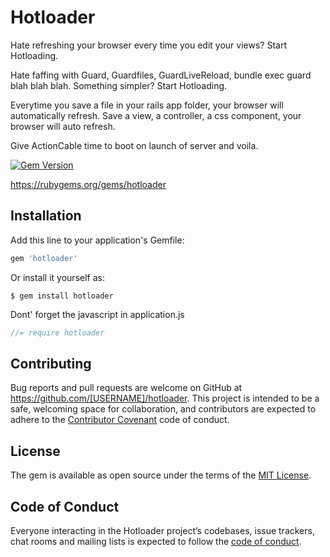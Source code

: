 # Hotloader
Hate refreshing your browser every time you edit your views? Start Hotloading. 

Hate faffing with Guard, Guardfiles, GuardLiveReload, bundle exec guard blah blah blah. Something simpler? Start Hotloading.

Everytime you save a file in your rails app folder, your browser will automatically refresh. Save a view, a controller, a css component, your browser will auto refresh.

Give ActionCable time to boot on launch of server and voila.

[![Gem Version](https://badge.fury.io/rb/hotloader.svg)](https://badge.fury.io/rb/hotloader)

https://rubygems.org/gems/hotloader

## Installation

Add this line to your application's Gemfile:

```ruby
gem 'hotloader'
```

Or install it yourself as:

    $ gem install hotloader
    
    
Dont' forget the javascript in application.js

``` javascript
//= require hotloader
```

## Contributing

Bug reports and pull requests are welcome on GitHub at https://github.com/[USERNAME]/hotloader. This project is intended to be a safe, welcoming space for collaboration, and contributors are expected to adhere to the [Contributor Covenant](http://contributor-covenant.org) code of conduct.

## License

The gem is available as open source under the terms of the [MIT License](https://opensource.org/licenses/MIT).

## Code of Conduct

Everyone interacting in the Hotloader project’s codebases, issue trackers, chat rooms and mailing lists is expected to follow the [code of conduct](https://github.com/[USERNAME]/hotloader/blob/master/CODE_OF_CONDUCT.md).
